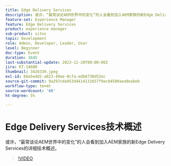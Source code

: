 ```yaml
---
title: Edge Delivery Services
description: 或许，“最常谈论AEM世界中的变化”的人会看到加入AEM家族的新Edge Delivery Services的详细技术概述。
feature-set: Experience Manager
feature: Edge Delivery Services
product: experience manager
sub-product: sites
topic: Development
role: Admin, Developer, Leader, User
level: Beginner
doc-type: Event
duration: 1645
last-substantial-update: 2023-12-20T00:00:00Z
jira: KT-14680
thumbnail: 3426339.jpeg
exl-id: 66a5edd2-a023-49ae-8cfa-edb6738d52ec
source-git-commit: 9a297cda953d4414131657f9ac84580aea0eabeb
workflow-type: tm+mt
source-wordcount: '60'
ht-degree: 5%

---
```


# Edge Delivery Services技术概述

或许，“最常谈论AEM世界中的变化”的人会看到加入AEM家族的新Edge Delivery Services的详细技术概述。

>[!VIDEO](https://video.tv.adobe.com/v/3426339/?learn=on)
